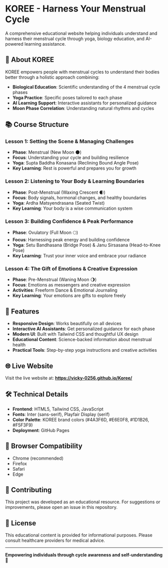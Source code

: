 # KOREE - Harness Your Menstrual Cycle

A comprehensive educational website helping individuals understand and harness their menstrual cycle through yoga, biology education, and AI-powered learning assistance.

## 🌙 About KOREE

KOREE empowers people with menstrual cycles to understand their bodies better through a holistic approach combining:
- **Biological Education**: Scientific understanding of the 4 menstrual cycle phases
- **Yoga Practice**: Specific poses tailored to each phase
- **AI Learning Support**: Interactive assistants for personalized guidance
- **Moon Phase Correlation**: Understanding natural rhythms and cycles

## 📚 Course Structure

### Lesson 1: Setting the Scene & Managing Challenges
- **Phase**: Menstrual (New Moon 🌑)
- **Focus**: Understanding your cycle and building resilience
- **Yoga**: Supta Baddha Konasana (Reclining Bound Angle Pose)
- **Key Learning**: Rest is powerful and prepares you for growth

### Lesson 2: Listening to Your Body & Learning Boundaries  
- **Phase**: Post-Menstrual (Waxing Crescent 🌒)
- **Focus**: Body signals, hormonal changes, and healthy boundaries
- **Yoga**: Ardha Matsyendrasana (Seated Twist)
- **Key Learning**: Your body is a wise communication system

### Lesson 3: Building Confidence & Peak Performance
- **Phase**: Ovulatory (Full Moon 🌕) 
- **Focus**: Harnessing peak energy and building confidence
- **Yoga**: Setu Bandhasana (Bridge Pose) & Janu Sirsasana (Head-to-Knee Pose)
- **Key Learning**: Trust your inner voice and embrace your radiance

### Lesson 4: The Gift of Emotions & Creative Expression
- **Phase**: Pre-Menstrual (Waning Moon 🌖)
- **Focus**: Emotions as messengers and creative expression
- **Activities**: Freeform Dance & Emotional Journaling
- **Key Learning**: Your emotions are gifts to explore freely

## 🚀 Features

- **Responsive Design**: Works beautifully on all devices
- **Interactive AI Assistants**: Get personalized guidance for each phase
- **Modern UI**: Built with Tailwind CSS and thoughtful UX design
- **Educational Content**: Science-backed information about menstrual health
- **Practical Tools**: Step-by-step yoga instructions and creative activities

## 🌐 Live Website

Visit the live website at: **https://vicky-0256.github.io/Koree/**

## 🛠 Technical Details

- **Frontend**: HTML5, Tailwind CSS, JavaScript
- **Fonts**: Inter (sans-serif), Playfair Display (serif)
- **Color Palette**: KOREE brand colors (#4A3F6D, #E6E0F8, #1D1B26, #F5F3F9)
- **Deployment**: GitHub Pages

## 📱 Browser Compatibility

- Chrome (recommended)
- Firefox
- Safari
- Edge

## 🤝 Contributing

This project was developed as an educational resource. For suggestions or improvements, please open an issue in this repository.

## 📄 License

This educational content is provided for informational purposes. Please consult healthcare providers for medical advice.

---

**Empowering individuals through cycle awareness and self-understanding** 🌸
